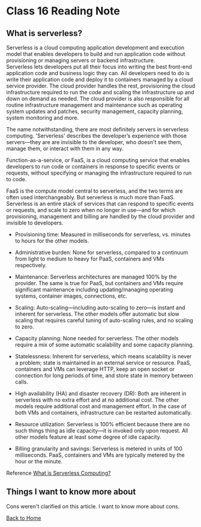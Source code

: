 # Class 16 Reading Note

## What is serverless?

Serverless is a cloud computing application development and execution model that enables developers to build and run application code without provisioning or managing servers or backend infrastructure.  
Serverless lets developers put all their focus into writing the best front-end application code and business logic they can. All developers need to do is write their application code and deploy it to containers managed by a cloud service provider. The cloud provider handles the rest, provisioning the cloud infrastructure required to run the code and scaling the infrastructure up and down on demand as needed. The cloud provider is also responsible for all routine infrastructure management and maintenance such as operating system updates and patches, security management, capacity planning, system monitoring and more.  

The name notwithstanding, there are most definitely servers in serverless computing. 'Serverless' describes the developer’s experience with those servers—they are are invisible to the developer, who doesn't see them, manage them, or interact with them in any way.  

Function-as-a-service, or FaaS, is a cloud computing service that enables developers to run code or containers in response to specific events or requests, without specifying or managing the infrastructure required to run to code.

FaaS is the compute model central to serverless, and the two terms are often used interchangeably. But serverless is much more than FaaS. Serverless is an entire stack of services that can respond to specific events or requests, and scale to zero when no longer in use—and for which provisioning, management and billing are handled by the cloud provider and invisible to developers.  

- Provisioning time: Measured in milliseconds for serverless, vs. minutes to hours for the other models.

- Administrative burden: None for serverless, compared to a continuum from light to medium to heavy for PaaS, containers and VMs respectively.

- Maintenance: Serverless architectures are managed 100% by the provider. The same is true for PaaS, but containers and VMs require significant maintenance including updating/managing operating systems, container images, connections, etc.

- Scaling: Auto-scaling—including auto-scaling to zero—is instant and inherent for serverless. The other models offer automatic but slow scaling that requires careful tuning of auto-scaling rules, and no scaling to zero.

- Capacity planning: None needed for serverless. The other models require a mix of some automatic scalability and some capacity planning.

- Statelessness: Inherent for serverless, which means scalability is never a problem; state is maintained in an external service or resource. PaaS, containers and VMs can leverage HTTP, keep an open socket or connection for long periods of time, and store state in memory between calls.

- High availability (HA) and disaster recovery (DR): Both are inherent in serverless with no extra effort and at no additional cost. The other models require additional cost and management effort. In the case of both VMs and containers, infrastructure can be restarted automatically.

- Resource utilization: Serverless is 100% efficient because there are no such things thing as idle capacity—it is invoked only upon request. All other models feature at least some degree of idle capacity.

- Billing granularity and savings: Serverless is metered in units of 100 milliseconds. PaaS, containers and VMs are typically metered by the hour or the minute.

Reference [What is Serverless Computing?](https://www.ibm.com/topics/serverless)  

## Things I want to know more about

Cons weren't clarified on this article. I want to know more about cons.

[Back to Home](../../README.md)
